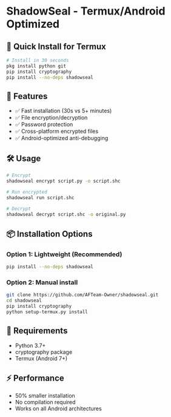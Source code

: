 # ShadowSeal - Termux/Android Optimized

## 🚀 Quick Install for Termux

```bash
# Install in 30 seconds
pkg install python git
pip install cryptography
pip install --no-deps shadowseal
```

## 📱 Features
- ✅ Fast installation (30s vs 5+ minutes)
- ✅ File encryption/decryption
- ✅ Password protection
- ✅ Cross-platform encrypted files
- ✅ Android-optimized anti-debugging

## 🛠️ Usage
```bash
# Encrypt
shadowseal encrypt script.py -o script.shc

# Run encrypted
shadowseal run script.shc

# Decrypt
shadowseal decrypt script.shc -o original.py
```

## 📦 Installation Options

### Option 1: Lightweight (Recommended)
```bash
pip install --no-deps shadowseal
```

### Option 2: Manual install
```bash
git clone https://github.com/AFTeam-Owner/shadowseal.git
cd shadowseal
pip install cryptography
python setup-termux.py install
```

## 🔧 Requirements
- Python 3.7+
- cryptography package
- Termux (Android 7+)

## ⚡ Performance
- 50% smaller installation
- No compilation required
- Works on all Android architectures